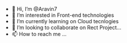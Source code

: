 - 👋 Hi, I’m @Aravin7
- 👀 I’m interested in Front-end technologies
- 🌱 I’m currently learning on Cloud tecnlogies
- 💞️ I’m looking to collaborate on Rect Project...
- 📫 How to reach me ...

<!---
Aravin7/Aravin7 is a ✨ special ✨ repository because its `README.md` (this file) appears on your GitHub profile.
You can click the Preview link to take a look at your changes.
--->
